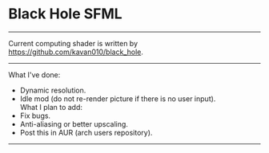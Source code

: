 # Black Hole SFML
***
Current computing shader is written by
https://github.com/kavan010/black_hole.
***
What I've done:
* Dynamic resolution.
* Idle mod (do not re-render picture if there is no user input). \
What I plan to add:
* Fix bugs.
* Anti-aliasing or better upscaling.
* Post this in AUR (arch users repository).
***
